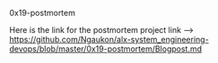 0x19-postmortem

Here is the link for the postmortem project link --> https://github.com/Ngaukon/alx-system_engineering-devops/blob/master/0x19-postmortem/Blogpost.md
